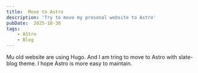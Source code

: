 ```yaml
---
title:  Move to Astro
description: 'Try to move my prosonal website to Astro'
pubDate:  2025-10-30
tags:
    - AStro
    - Blog
---
```


Mu old website are using Hugo. And I am tring to move to Astro with slate-blog theme. I hope Astro is more easy to maintain.